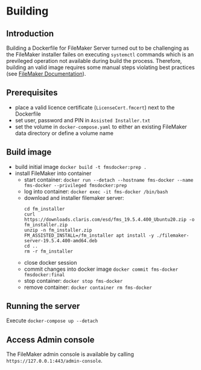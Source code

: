 # Building

## Introduction

Building a Dockerfile for FileMaker Server turned out to be challenging as the FileMaker installer failes on executing `systemctl` commands which is an previleged operation not available during build the process.
Therefore, building an valid image requires some manual steps violating best practices (see [FileMaker Documentation](https://support.claris.com/s/article/Running-FileMaker-Server-in-a-Docker-container)).       

## Prerequisites

- place a valid licence certificate (`LicenseCert.fmcert`) next to the Dockerfile
- set user, password and PIN in `Assisted Installer.txt`
- set the volume in `docker-compose.yaml` to either an existing FileMaker data directory or define a volume name


## Build image

- build initial image `docker build -t fmsdocker:prep .`
- install FileMaker into container
  - start container: `docker run --detach --hostname fms-docker --name fms-docker --privileged fmsdocker:prep`
  - log into container: `docker exec -it fms-docker /bin/bash`
  - download and installer filemaker server:
    ```
    cd fm_installer
    curl https://downloads.claris.com/esd/fms_19.5.4.400_Ubuntu20.zip -o fm_installer.zip
    unzip -n fm_installer.zip
    FM_ASSISTED_INSTALL=/fm_installer apt install -y ./filemaker-server-19.5.4.400-amd64.deb
    cd ..
    rm -r fm_installer
    ```
  - close docker session
  - commit changes into docker image `docker commit fms-docker fmsdocker:final`
  - stop container: `docker stop fms-docker`
  - remove container: `docker container rm fms-docker`

## Running the server

Execute `docker-compose up --detach`


## Access Admin console

The FileMaker admin console is available by calling `https://127.0.0.1:443/admin-console`.
